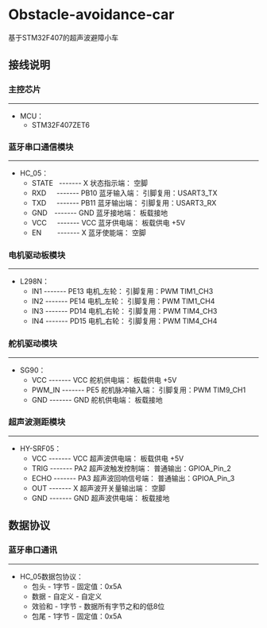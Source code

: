 # Obstacle-avoidance-car
 基于STM32F407的超声波避障小车

## 接线说明

### 主控芯片<br>
-------------------------------
 * MCU：<br>
	 * STM32F407ZET6

### 蓝牙串口通信模块<br>
-------------------------------
 * HC_05：<br>
	 * STATE&nbsp;&nbsp;&nbsp;-------     X       状态指示端：		空脚<br>
	 * RXD&emsp;&ensp;-------     PB10    蓝牙输入端：		引脚复用：USART3_TX<br>
	 * TXD&emsp;&ensp;-------     PB11    蓝牙输出端：		引脚复用：USART3_RX<br>
	 * GND&emsp;-------     GND     蓝牙接地端：		板载接地<br>
	 * VCC&emsp;&ensp;-------     VCC     蓝牙供电端：		板载供电 +5V<br>
	 * EN&emsp;&emsp;&nbsp;-------     X       蓝牙使能端：		空脚<br>

### 电机驱动板模块<br>
-------------------------------
 * L298N：<br>
	 * IN1	-------	PE13	电机_左轮：	引脚复用：PWM	TIM1_CH3<br>
	 * IN2	-------	PE14	电机_左轮：	引脚复用：PWM	TIM1_CH4<br>
	 * IN3	-------	PD14	电机_右轮：	引脚复用：PWM	TIM4_CH3<br>
	 * IN4	-------	PD15    电机_右轮：	引脚复用：PWM	TIM4_CH4<br>

### 舵机驱动模块<br>
-------------------------------
 * SG90：<br>
	 * VCC		------- VCC 舵机供电端：        板载供电 +5V<br>
	 * PWM_IN	------- PE5 舵机脉冲输入端：    引脚复用：PWM   TIM9_CH1<br>
	 * GND		------- GND 舵机供电端：        板载接地<br>

### 超声波测距模块<br>
-------------------------------
 * HY-SRF05：<br>
	 * VCC    ------- VCC 超声波供电端：              板载供电 +5V<br>
	 * TRIG   ------- PA2 超声波触发控制端：          普通输出：GPIOA_Pin_2<br>
	 * ECHO   ------- PA3 超声波回响信号端：          普通输出：GPIOA_Pin_3<br>
	 * OUT    ------- X   超声波开关量输出端：        空脚<br>
	 * GND    ------- GND 超声波供电端：              板载接地<br>

## 数据协议

### 蓝牙串口通讯<br>
-------------------------------
 * HC_05数据包协议：<br>
	 * 包头    -    1字节   -   固定值：0x5A<br>
	 * 数据    -    自定义  -   自定义<br>
	 * 效验和  -    1字节   -   数据所有字节之和的低8位<br>
	 * 包尾    -    1字节   -   固定值：0x5A<br>
